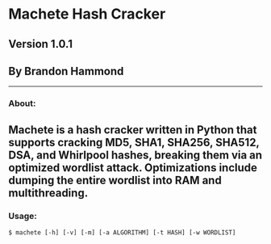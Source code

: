 # Machete Hash Cracker
## Version 1.0.1
## By Brandon Hammond
---
### About:
Machete is a hash cracker written in Python that supports cracking MD5, SHA1, SHA256, SHA512, DSA, and Whirlpool hashes, breaking them via an optimized wordlist attack. Optimizations include dumping the entire wordlist into RAM and multithreading.
---
### Usage:
`$ machete [-h] [-v] [-m] [-a ALGORITHM] [-t HASH] [-w WORDLIST]`



